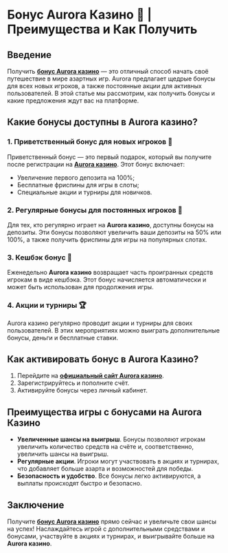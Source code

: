 # Бонус Aurora Казино 🎰 | Преимущества и Как Получить

## Введение

Получить **[бонус Aurora казино](https://10trafic-stat2.com/click/668546556bcc6313411604bd/6766/13032/subaccount)** — это отличный способ начать своё путешествие в мире азартных игр. Aurora предлагает щедрые бонусы для всех новых игроков, а также постоянные акции для активных пользователей. В этой статье мы рассмотрим, как получить бонусы и какие предложения ждут вас на платформе.

## Какие бонусы доступны в Aurora казино?

### 1. Приветственный бонус для новых игроков 🎁

Приветственный бонус — это первый подарок, который вы получите после регистрации на **[Aurora казино](https://10trafic-stat2.com/click/668546556bcc6313411604bd/6766/13032/subaccount)**. Этот бонус включает:
- Увеличение первого депозита на 100%;
- Бесплатные фриспины для игры в слоты;
- Специальные акции и турниры для новичков.

### 2. Регулярные бонусы для постоянных игроков 💼

Для тех, кто регулярно играет на **Aurora казино**, доступны бонусы на депозиты. Эти бонусы позволяют увеличить ваши депозиты на 50% или 100%, а также получить фриспины для игры на популярных слотах.

### 3. Кешбэк бонус 🔄

Еженедельно **Aurora казино** возвращает часть проигранных средств игрокам в виде кешбэка. Этот бонус начисляется автоматически и может быть использован для продолжения игры.

### 4. Акции и турниры 🏆

Aurora казино регулярно проводит акции и турниры для своих пользователей. В этих мероприятиях можно выиграть дополнительные бонусы, деньги и бесплатные ставки.

## Как активировать бонус в Aurora Казино?

1. Перейдите на **[официальный сайт Aurora казино](https://10trafic-stat2.com/click/668546556bcc6313411604bd/6766/13032/subaccount)**.
2. Зарегистрируйтесь и пополните счёт.
3. Активируйте бонусы через личный кабинет.

## Преимущества игры с бонусами на Aurora Казино

- **Увеличенные шансы на выигрыш**. Бонусы позволяют игрокам увеличить количество средств на счёте и, соответственно, увеличить шансы на выигрыш.
- **Регулярные акции**. Игроки могут участвовать в акциях и турнирах, что добавляет больше азарта и возможностей для победы.
- **Безопасность и удобство**. Все бонусы легко активируются, а выплаты происходят быстро и безопасно.

## Заключение

Получите **[бонус Aurora казино](https://10trafic-stat2.com/click/668546556bcc6313411604bd/6766/13032/subaccount)** прямо сейчас и увеличьте свои шансы на успех! Наслаждайтесь игрой с дополнительными средствами и бонусами, участвуйте в акциях и турнирах, и выигрывайте больше на **Aurora казино**.
